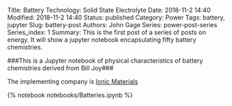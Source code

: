 Title: Battery Technology: Solid State Electrolyte
Date: 2018-11-2 14:40
Modified: 2018-11-2 14:40
Status: published
Category: Power
Tags: battery, jupyter
Slug: battery-post
Authors: John Gage
Series: power-post-series
Series_index: 1
Summary: This is the first post of a series of posts on energy. It will show a jupyter notebook encapsulating fifty battery chemistries.

###This is a Jupyter notebook of physical characteristics of battery chemistries derived from Bill Joy###

The implementing company is [Ionic Materials](https://ionicmaterials.com/)

{% notebook   notebooks/Batteries.ipynb %}
